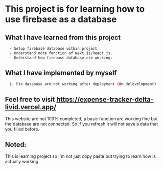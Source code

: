 # This project is for learning how to use firebase as a database

## What I have learned from this project

```bash
  - Setup firebase database within project
  - Understand more function of Next.js/React.js.
  - Understand how firebase database are working.
```

## What I have implemented by myself

```bash
  1. Fix database are not working after deployment (On delevelopment)
```

## Feel free to visit https://expense-tracker-delta-livid.vercel.app/

This website are not 100% completed, a basic function are working fine but the database are not connected.
So if you refresh it will not save a data that you filled before.

## Noted: 

This is learning project so I'm not just copy paste but trying to learn how is actually working.
